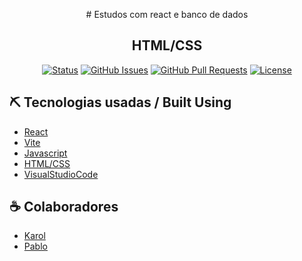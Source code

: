 <p align="center">
  # Estudos com react e banco de dados
</p>

<h2 align="center">HTML/CSS</h2>
<div align="center">

[![Status](https://img.shields.io/badge/Status-Active-yellow/?style=flat-square&color=Green)](https://github.com/gersonmachado/site-react)
[![GitHub Issues](https://img.shields.io/badge/Issues-0-blue/?style=flat-square&color=blue)](https://github.com/gersonmachado/site-react/issues)
[![GitHub Pull Requests](https://img.shields.io/badge/Pull%20requests-0-blue/?style=flat-square&color=blue)](https://github.com/gersonmachado/site-react/pulls)
[![License](https://img.shields.io/badge/License-MIT-blueviolet/?style=flat-square&color=blueviolet)](/LICENSE)

</div>

## ⛏️ Tecnologias usadas / Built Using

- [React](https://react.dev)
- [Vite](https://vitejs.dev)
- [Javascript](https://developer.mozilla.org/pt-BR/docs/Web/JavaScript)
- [HTML/CSS](https://www.w3schools.com/html/default.asp)
- [VisualStudioCode](https://code.visualstudio.com/)

## ☕ Colaboradores

- [Karol](#)
- [Pablo](https://github.com/pabloedutech)
